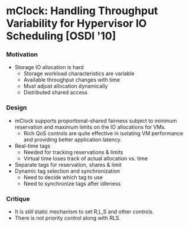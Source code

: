 # mClock: Handling Throughput Variability for Hypervisor IO Scheduling [OSDI '10]
### Motivation

* Storage IO allocation is hard
  * Storage workload characteristics are variable
  * Available throughput changes with time
  * Must adjust allocation dynamically
  * Distributed shared access

### Design

* mClock supports proportional-shared fairness subject to minimum reservation and maximum limits on the IO allocations for VMs.
  * Rich QoS controls are quite effective in isolating VM performance and providing better application latency.
* Real-time tags
  * Needed for tracking reservations & limits
  * Virtual time loses track of actual allocation vs. time
* Separate tags for reservation, shares & limit
* Dynamic tag selection and synchronization
  * Need to decide which tag to use
  * Need to synchronize tags after idleness

### Critique

* It is still static mechanism to set R,L,S and other controls.
* There is not priority control along with RLS.